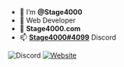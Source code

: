 - 👋 I’m <b>@Stage4000</b>
- 👀 Web Developer
- 💞️ <b>Stage4000.com</b>
- 📫 <b><u>Stage4000#4099</b></u> Discord

![Discord](https://img.shields.io/discord/752299893682339882?color=blue&label=Miscreant%20Discord&logo=discord&logoColor=white&style=for-the-badge)
[![Website](https://img.shields.io/static/v1?label=Website&message=https%3A%2F%2Fstage4000.com&color=green&logo=skyliner&logoColor=white&style=for-the-badge)](https://stage4000.com)
<!---
Stage4000/Stage4000 is a ✨ special ✨ repository because its `README.md` (this file) appears on your GitHub profile.
You can click the Preview link to take a look at your changes.
--->
